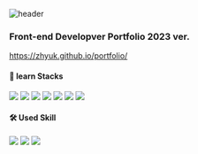 ![header](https://capsule-render.vercel.app/api?type=soft&color=0:94A2DA,100:81B5E6&height=150&text=zhyuk&fontSize=80&animation=blinking&&fontColor=AAFF01)

### Front-end Developver Portfolio 2023 ver.
<https://zhyuk.github.io/portfolio/>

#### 📂 learn Stacks
<img src="https://img.shields.io/badge/HTML5-E34F26?style=flat-square&logo=HTML5&logoColor=white"/></a>
<img src="https://img.shields.io/badge/CSS-1572B6?style=flat-square&logo=CSS&logoColor=white"/></a>
<img src="https://img.shields.io/badge/Javascript-F7DF1E?style=flat-square&logo=Javascript&logoColor=black"/></a>
<img src="https://img.shields.io/badge/jquery-0769AD?style=flat-square&logo=jquery&logoColor=white"/></a>
<img src="https://img.shields.io/badge/git-F05032?style=flat-square&logo=git&logoColor=white">
<img src="https://img.shields.io/badge/java-007396?style=square&logo=java&logoColor=white">
<img src="https://img.shields.io/badge/oracle-F80000?style=square&logo=oracle&logoColor=white">


#### 🛠️ Used Skill
<img src="https://img.shields.io/badge/Figma-F24E1E?style=square&logo=figma&logoColor=white">
<img src="https://img.shields.io/badge/Docker-2496ED?style=square&logo=docker&logoColor=white">
<img src="https://img.shields.io/badge/MySQL-4479A1?style=square&logo=mysql&logoColor=white">

